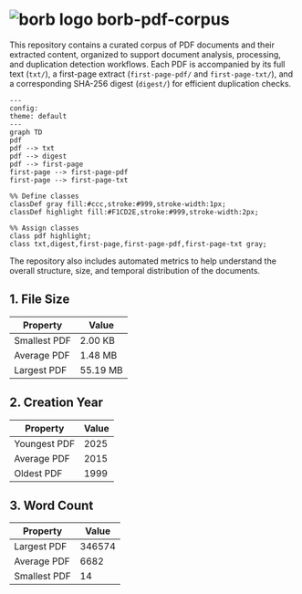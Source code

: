 # ![borb logo](https://github.com/jorisschellekens/borb/raw/master/logo/borb_square_64_64.png) borb-pdf-corpus

This repository contains a curated corpus of PDF documents and their extracted content, organized to support document analysis, processing, and duplication detection workflows. Each PDF is accompanied by its full text (`txt/`), a first-page extract (`first-page-pdf/` and `first-page-txt/`), and a corresponding SHA-256 digest (`digest/`) for efficient duplication checks. 

```mermaid
---
config:
theme: default
---
graph TD
pdf
pdf --> txt
pdf --> digest
pdf --> first-page
first-page --> first-page-pdf
first-page --> first-page-txt

%% Define classes
classDef gray fill:#ccc,stroke:#999,stroke-width:1px;
classDef highlight fill:#F1CD2E,stroke:#999,stroke-width:2px;

%% Assign classes
class pdf highlight;
class txt,digest,first-page,first-page-pdf,first-page-txt gray;
```

The repository also includes automated metrics to help understand the overall structure, size, and temporal distribution of the documents.

## 1. File Size

| Property      | Value |
| ------------- | ----- |
| Smallest PDF | 2.00 KB |
| Average PDF | 1.48 MB |
| Largest PDF  | 55.19 MB |

## 2. Creation Year

| Property      | Value |
| ------------- | ----- |
| Youngest PDF | 2025 |
| Average PDF | 2015 |
| Oldest PDF  | 1999 |

## 3. Word Count

| Property      | Value |
| ------------- | ----- |
| Largest PDF | 346574 |
| Average PDF | 6682 |
| Smallest PDF  | 14 |

